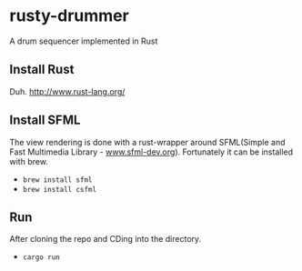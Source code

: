 # rusty-drummer
A drum sequencer implemented in Rust

## Install Rust

Duh. http://www.rust-lang.org/

## Install SFML

The view rendering is done with a rust-wrapper around SFML(Simple and Fast Multimedia Library - www.sfml-dev.org).
Fortunately it can be installed with brew.

* `brew install sfml`
* `brew install csfml`


## Run

After cloning the repo and CDing into the directory.

* `cargo run`
